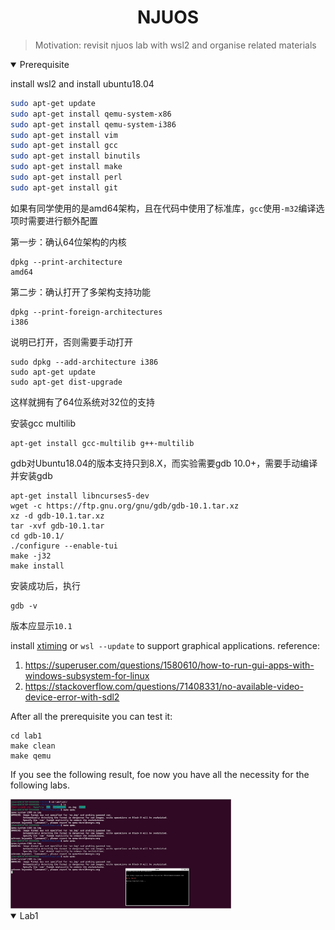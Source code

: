 
# <div align="center">NJUOS</div>

> Motivation: revisit njuos lab with wsl2 and organise related materials


<details open>
<summary>Prerequisite</summary>


install wsl2 and install ubuntu18.04

```bash
sudo apt-get update
sudo apt-get install qemu-system-x86
sudo apt-get install qemu-system-i386
sudo apt-get install vim
sudo apt-get install gcc
sudo apt-get install binutils
sudo apt-get install make
sudo apt-get install perl
sudo apt-get install git
```

如果有同学使用的是amd64架构，且在代码中使用了标准库，`gcc`使用`-m32`编译选项时需要进行额外配置

第一步：确认64位架构的内核

```
dpkg --print-architecture
amd64
```

第二步：确认打开了多架构支持功能

```
dpkg --print-foreign-architectures
i386
```

说明已打开，否则需要手动打开

```
sudo dpkg --add-architecture i386
sudo apt-get update
sudo apt-get dist-upgrade
```

这样就拥有了64位系统对32位的支持

安装gcc multilib

```
apt-get install gcc-multilib g++-multilib
```

gdb对Ubuntu18.04的版本支持只到8.X，而实验需要gdb 10.0+，需要手动编译并安装gdb

```
apt-get install libncurses5-dev
wget -c https://ftp.gnu.org/gnu/gdb/gdb-10.1.tar.xz
xz -d gdb-10.1.tar.xz
tar -xvf gdb-10.1.tar
cd gdb-10.1/
./configure --enable-tui
make -j32
make install
```

安装成功后，执行

```
gdb -v
```

版本应显示`10.1`



install [xtiming](https://sourceforge.net/projects/xming/) or `wsl --update` to support graphical applications.
reference:
1. https://superuser.com/questions/1580610/how-to-run-gui-apps-with-windows-subsystem-for-linux
2. https://stackoverflow.com/questions/71408331/no-available-video-device-error-with-sdl2

After all the prerequisite you can test it:
```
cd lab1
make clean
make qemu
```
If you see the following result, foe now you have all the necessity for the following labs.
<div align="left">
  <img width="70%" src="./utils/imgs/lab0_1.jpg">
</div>


</details>

<details open>
<summary>Lab1</summary>
</details>
